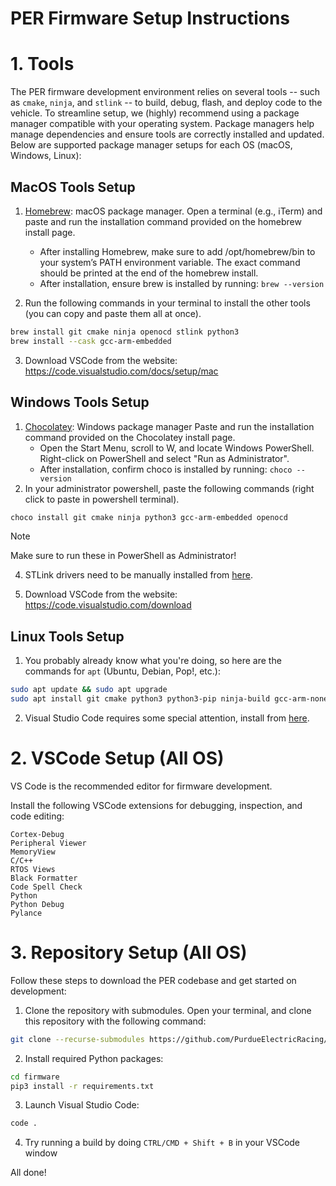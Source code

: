 # PER Firmware Setup Instructions

# 1. Tools

The PER firmware development environment relies on several tools -- such as `cmake`, `ninja`, and `stlink` -- to build, debug, flash, and deploy code to the vehicle. To streamline setup, we (highly) recommend using a package manager compatible with your operating system. Package managers help manage dependencies and ensure tools are correctly installed and updated. Below are supported package manager setups for each OS (macOS, Windows, Linux):


## MacOS Tools Setup
1. [Homebrew](https://brew.sh/): macOS package manager. Open a terminal (e.g., iTerm) and paste and run the installation command provided on the homebrew install page.
	- After installing Homebrew, make sure to add /opt/homebrew/bin to your system’s PATH environment variable. The exact command should be printed at the end of the homebrew install.
	- After installation, ensure brew is installed by running:
	`brew --version`

2. Run the following commands in your terminal to install the other tools (you can copy and paste them all at once).
```bash
brew install git cmake ninja openocd stlink python3
brew install --cask gcc-arm-embedded
```

3. Download VSCode from the website: https://code.visualstudio.com/docs/setup/mac

## Windows Tools Setup
1. [Chocolatey](https://chocolatey.org/install#install-step2): Windows package manager Paste and run the installation command provided on the Chocolatey install page.
	- Open the Start Menu, scroll to W, and locate Windows PowerShell. Right-click on PowerShell and select "Run as Administrator".
	- After installation, confirm choco is installed by running:
	`choco --version`
2. In your administrator powershell, paste the following commands (right click to paste in powershell terminal).

```bash
choco install git cmake ninja python3 gcc-arm-embedded openocd 
```

> [!NOTE]
> Make sure to run these in PowerShell as Administrator!

4. STLink drivers need to be manually installed from [here](https://www.st.com/en/development-tools/stsw-link009.html).

5. Download VSCode from the website: https://code.visualstudio.com/download


## Linux Tools Setup
1. You probably already know what you're doing, so here are the commands for `apt` (Ubuntu, Debian, Pop!, etc.):
```bash
sudo apt update && sudo apt upgrade
sudo apt install git cmake python3 python3-pip ninja-build gcc-arm-none-eabi openocd stlink-tools
```
2. Visual Studio Code requires some special attention, install from [here](https://code.visualstudio.com/docs/setup/linux).


# 2. VSCode Setup (All OS)

VS Code is the recommended editor for firmware development.

Install the following VSCode extensions for debugging, inspection, and code editing:

```
Cortex-Debug
Peripheral Viewer
MemoryView
C/C++
RTOS Views
Black Formatter
Code Spell Check
Python
Python Debug
Pylance
```


# 3. Repository Setup (All OS)

Follow these steps to download the PER codebase and get started on development:

1. Clone the repository with submodules. Open your terminal, and clone this repository with the following command:
```bash
git clone --recurse-submodules https://github.com/PurdueElectricRacing/firmware.git
```
2. Install required Python packages:
```bash
cd firmware
pip3 install -r requirements.txt
```
3. Launch Visual Studio Code:
```bash
code .
```
4. Try running a build by doing `CTRL/CMD + Shift + B` in your VSCode window

All done!
